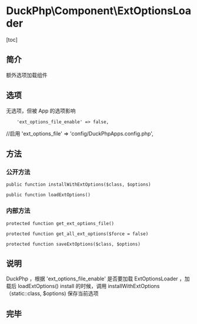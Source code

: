 # DuckPhp\Component\ExtOptionsLoader
[toc]
## 简介
额外选项加载组件
## 选项

无选项，但被 App 的选项影响

        'ext_options_file_enable' => false,
//启用
        'ext_options_file' => 'config/DuckPhpApps.config.php',

## 方法

### 公开方法
    public function installWithExtOptions($class, $options)

    public function loadExtOptions()

### 内部方法

    protected function get_ext_options_file()

    protected function get_all_ext_options($force = false)

    protected function saveExtOptions($class, $options)

## 说明

DuckPhp ，根据 'ext_options_file_enable' 是否要加载 ExtOptionsLoader ，加载后 loadExtOptions()
install 的时候，调用 installWithExtOptions（static::class, $options) 保存当前选项


## 完毕

